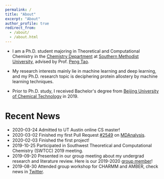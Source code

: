 ```yaml
---
permalink: /
title: "About"
excerpt: "About"
author_profile: true
redirect_from: 
  - /about/
  - /about.html
---
```


* I am a Ph.D. student majoring in Theoretical and Computational Chemistry in the [Chemistry Department](https://www.smu.edu/chemistry) at [Southern Methodist University](https://www.smu.edu), advised by Prof. [Peng Tao](http://faculty.smu.edu/ptao/). 

* My research interests mainly lie in machine learning and deep learning, and my Ph.D. research topic is deciphering protein allostery by machine learning techniques.

* Prior to Ph.D. study, I received Bachelor's degree from [Beijing University of Chemical Technology](http://english.buct.edu.cn) in 2019.


# Recent News
* 2020-03-24 Admitted to UT Austin online CS master!
* 2020-03-02 Finished my first Pull Request [#2549](https://github.com/MDAnalysis/mdanalysis/pull/2549) on [MDAnalysis](https://github.com/MDAnalysis/mdanalysis). 
* 2020-02-03 Finished the first project!
* 2019-10-25 Participated in Southwest Theoretical and Computational Chemistry (SWTCC) 2019 meeting. 
* 2019-09-20 Presented in our group meeting about my undergrad research and literature review. Here is our 2019-2020 [group member](https://www.facebook.com/424893014296789/photos/pb.424893014296789.-2207520000.1569378986./2359913207461417/?type=3&theater)! 
* 2019-08-30 Attended group workshop for CHARMM and AMBER, check news in [Twitter](https://twitter.com/TaoGroupSMU/status/1171945478788980737).
